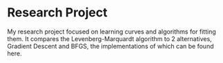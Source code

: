 # Research Project
My research project focused on learning curves and algorithms for fitting them. It compares the Levenberg-Marquardt algorithm to 2 alternatives, Gradient Descent and BFGS, the implementations of which can be found here.
